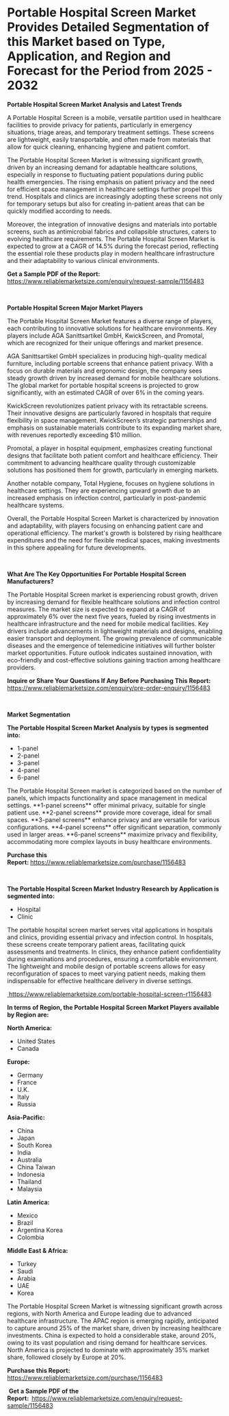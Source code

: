 <p><h1>Portable Hospital Screen Market Provides Detailed Segmentation of this Market based on Type, Application, and Region and Forecast for the Period from 2025 - 2032</h1></p><p><strong>Portable Hospital Screen Market Analysis and Latest Trends</strong></p>
<p><p>A Portable Hospital Screen is a mobile, versatile partition used in healthcare facilities to provide privacy for patients, particularly in emergency situations, triage areas, and temporary treatment settings. These screens are lightweight, easily transportable, and often made from materials that allow for quick cleaning, enhancing hygiene and patient comfort.</p><p>The Portable Hospital Screen Market is witnessing significant growth, driven by an increasing demand for adaptable healthcare solutions, especially in response to fluctuating patient populations during public health emergencies. The rising emphasis on patient privacy and the need for efficient space management in healthcare settings further propel this trend. Hospitals and clinics are increasingly adopting these screens not only for temporary setups but also for creating in-patient areas that can be quickly modified according to needs.</p><p>Moreover, the integration of innovative designs and materials into portable screens, such as antimicrobial fabrics and collapsible structures, caters to evolving healthcare requirements. The Portable Hospital Screen Market is expected to grow at a CAGR of 14.5% during the forecast period, reflecting the essential role these products play in modern healthcare infrastructure and their adaptability to various clinical environments.</p></p>
<p><strong>Get a Sample PDF of the Report:&nbsp;</strong> <a href="https://www.reliablemarketsize.com/enquiry/request-sample/1156483?utm_campaign=3101&utm_medium=2&utm_source=Github&utm_content=ia&utm_term=13042025&utm_id=portable-hospital-screen">https://www.reliablemarketsize.com/enquiry/request-sample/1156483</a></p>
<p>&nbsp;</p>
<p><strong>Portable Hospital Screen Major Market Players</strong></p>
<p><p>The Portable Hospital Screen Market features a diverse range of players, each contributing to innovative solutions for healthcare environments. Key players include AGA Sanittsartikel GmbH, KwickScreen, and Promotal, which are recognized for their unique offerings and market presence.</p><p>AGA Sanittsartikel GmbH specializes in producing high-quality medical furniture, including portable screens that enhance patient privacy. With a focus on durable materials and ergonomic design, the company sees steady growth driven by increased demand for mobile healthcare solutions. The global market for portable hospital screens is projected to grow significantly, with an estimated CAGR of over 6% in the coming years.</p><p>KwickScreen revolutionizes patient privacy with its retractable screens. Their innovative designs are particularly favored in hospitals that require flexibility in space management. KwickScreen’s strategic partnerships and emphasis on sustainable materials contribute to its expanding market share, with revenues reportedly exceeding $10 million.</p><p>Promotal, a player in hospital equipment, emphasizes creating functional designs that facilitate both patient comfort and healthcare efficiency. Their commitment to advancing healthcare quality through customizable solutions has positioned them for growth, particularly in emerging markets.</p><p>Another notable company, Total Hygiene, focuses on hygiene solutions in healthcare settings. They are experiencing upward growth due to an increased emphasis on infection control, particularly in post-pandemic healthcare systems.</p><p>Overall, the Portable Hospital Screen Market is characterized by innovation and adaptability, with players focusing on enhancing patient care and operational efficiency. The market's growth is bolstered by rising healthcare expenditures and the need for flexible medical spaces, making investments in this sphere appealing for future developments.</p></p>
<p>&nbsp;</p>
<p><strong>What Are The Key Opportunities For Portable Hospital Screen Manufacturers?</strong></p>
<p><p>The Portable Hospital Screen market is experiencing robust growth, driven by increasing demand for flexible healthcare solutions and infection control measures. The market size is expected to expand at a CAGR of approximately 6% over the next five years, fueled by rising investments in healthcare infrastructure and the need for mobile medical facilities. Key drivers include advancements in lightweight materials and designs, enabling easier transport and deployment. The growing prevalence of communicable diseases and the emergence of telemedicine initiatives will further bolster market opportunities. Future outlook indicates sustained innovation, with eco-friendly and cost-effective solutions gaining traction among healthcare providers.</p></p>
<p><strong>Inquire or Share Your Questions If Any Before Purchasing This Report:</strong> <a href="https://www.reliablemarketsize.com/enquiry/pre-order-enquiry/1156483?utm_campaign=3101&utm_medium=2&utm_source=Github&utm_content=ia&utm_term=13042025&utm_id=portable-hospital-screen">https://www.reliablemarketsize.com/enquiry/pre-order-enquiry/1156483</a></p>
<p>&nbsp;</p>
<p><strong>Market Segmentation</strong></p>
<p><strong>The Portable Hospital Screen Market Analysis by types is segmented into:</strong></p>
<p><ul><li>1-panel</li><li>2-panel</li><li>3-panel</li><li>4-panel</li><li>6-panel</li></ul></p>
<p><p>The Portable Hospital Screen market is categorized based on the number of panels, which impacts functionality and space management in medical settings. **1-panel screens** offer minimal privacy, suitable for single patient use. **2-panel screens** provide more coverage, ideal for small spaces. **3-panel screens** enhance privacy and are versatile for various configurations. **4-panel screens** offer significant separation, commonly used in larger areas. **6-panel screens** maximize privacy and flexibility, accommodating more complex layouts in busy healthcare environments.</p></p>
<p><strong>Purchase this Report:&nbsp;</strong><a href="https://www.reliablemarketsize.com/purchase/1156483?utm_campaign=3101&utm_medium=2&utm_source=Github&utm_content=ia&utm_term=13042025&utm_id=portable-hospital-screen">https://www.reliablemarketsize.com/purchase/1156483</a></p>
<p>&nbsp;</p>
<p><strong>The Portable Hospital Screen Market Industry Research by Application is segmented into:</strong></p>
<p><ul><li>Hospital</li><li>Clinic</li></ul></p>
<p><p>The portable hospital screen market serves vital applications in hospitals and clinics, providing essential privacy and infection control. In hospitals, these screens create temporary patient areas, facilitating quick assessments and treatments. In clinics, they enhance patient confidentiality during examinations and procedures, ensuring a comfortable environment. The lightweight and mobile design of portable screens allows for easy reconfiguration of spaces to meet varying patient needs, making them indispensable for effective healthcare delivery in diverse settings.</p></p>
<p><a href="https://www.reliablemarketsize.com/portable-hospital-screen-r1156483?utm_campaign=3101&utm_medium=2&utm_source=Github&utm_content=ia&utm_term=13042025&utm_id=portable-hospital-screen">&nbsp;https://www.reliablemarketsize.com/portable-hospital-screen-r1156483</a></p>
<p><strong>In terms of Region, the Portable Hospital Screen Market Players available by Region are:</strong></p>
<p>
    <p> <strong> North America: </strong>
        <ul>
            <li>United States</li>
            <li>Canada</li>
        </ul>
        </p> 
    <p> <strong> Europe: </strong>
        <ul>
            <li>Germany</li>
            <li>France</li>
            <li>U.K.</li>
            <li>Italy</li>
            <li>Russia</li>
        </ul>
        </p> 
    <p> <strong> Asia-Pacific: </strong>
        <ul>
            <li>China</li>
            <li>Japan</li>
            <li>South Korea</li>
            <li>India</li>
            <li>Australia</li>
            <li>China Taiwan</li>
            <li>Indonesia</li>
            <li>Thailand</li>
            <li>Malaysia</li>
        </ul>
        </p> 
    <p> <strong> Latin America: </strong>
        <ul>
            <li>Mexico</li>
            <li>Brazil</li>
            <li>Argentina Korea</li>
            <li>Colombia</li>
        </ul>
        </p> 
    <p> <strong> Middle East & Africa: </strong>
        <ul>
            <li>Turkey</li>
            <li>Saudi</li>
            <li>Arabia</li>
            <li>UAE</li>
            <li>Korea</li>
        </ul>
    </p>
    </p>
<p><p>The Portable Hospital Screen Market is witnessing significant growth across regions, with North America and Europe leading due to advanced healthcare infrastructure. The APAC region is emerging rapidly, anticipated to capture around 25% of the market share, driven by increasing healthcare investments. China is expected to hold a considerable stake, around 20%, owing to its vast population and rising demand for healthcare services. North America is projected to dominate with approximately 35% market share, followed closely by Europe at 20%.</p></p>
<p><strong>Purchase this Report: </strong><a href="https://www.reliablemarketsize.com/purchase/1156483?utm_campaign=3101&utm_medium=2&utm_source=Github&utm_content=ia&utm_term=13042025&utm_id=portable-hospital-screen">https://www.reliablemarketsize.com/purchase/1156483</a></p>
<p>&nbsp;<strong>Get a Sample PDF of the Report:&nbsp;&nbsp;</strong><a href="https://www.reliablemarketsize.com/enquiry/request-sample/1156483?utm_campaign=3101&utm_medium=2&utm_source=Github&utm_content=ia&utm_term=13042025&utm_id=portable-hospital-screen">https://www.reliablemarketsize.com/enquiry/request-sample/1156483</a></p>
<p><strong></strong></p>
<p><p></p><p></p><p></p></p>